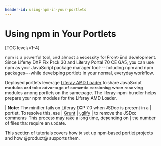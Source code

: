 ```yaml
---
header-id: using-npm-in-your-portlets
---
```


# Using npm in Your Portlets

[TOC levels=1-4]

npm is a powerful tool, and almost a necessity for Front-End development. Since 
Liferay DXP Fix Pack 30 and Liferay Portal 7.0 CE GA5, you can use npm as your 
JavaScript package manager tool---including npm and npm packages---while 
developing portlets in your normal, everyday workflow. 
 
Deployed portlets leverage 
[Liferay AMD Loader](/docs/7-0/tutorials/-/knowledge_base/t/liferay-amd-module-loader) 
to share JavaScript modules and take advantage of semantic versioning when 
resolving modules among portlets on the same page. The liferay-npm-bundler helps 
prepare your npm modules for the Liferay AMD Loader. 

| **Note:** The minifier fails on Liferay DXP 7.0 when JSDoc is present in a
| portlet. To resolve this, use
| [Grunt](https://gruntjs.com/getting-started)
| [uglify](https://www.npmjs.com/package/grunt-contrib-uglify)
| to remove the JSDoc comments. This process may take a long time, depending on
| the number of files that require an update.

This section of tutorials covers how to set up npm-based portlet projects and 
how @product@ supports them.
